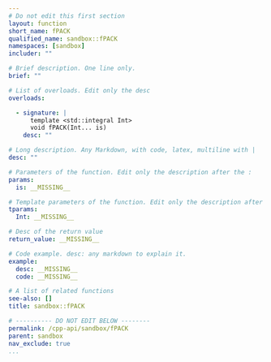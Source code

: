 ```yaml
---
# Do not edit this first section
layout: function
short_name: fPACK
qualified_name: sandbox::fPACK
namespaces: [sandbox]
includer: ""

# Brief description. One line only.
brief: ""

# List of overloads. Edit only the desc
overloads:

  - signature: |
      template <std::integral Int>
      void fPACK(Int... is)
    desc: ""

# Long description. Any Markdown, with code, latex, multiline with |
desc: ""

# Parameters of the function. Edit only the description after the :
params:
  is: __MISSING__

# Template parameters of the function. Edit only the description after the :
tparams:
  Int: __MISSING__

# Desc of the return value
return_value: __MISSING__

# Code example. desc: any markdown to explain it.
example:
  desc: __MISSING__
  code: __MISSING__

# A list of related functions
see-also: []
title: sandbox::fPACK

# ---------- DO NOT EDIT BELOW --------
permalink: /cpp-api/sandbox/fPACK
parent: sandbox
nav_exclude: true
...
```


